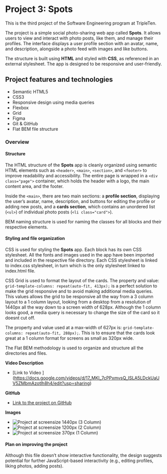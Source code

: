 # Project 3: Spots

This is the third project of the Software Engineering program at TripleTen.

The project is a simple social photo-sharing web app called **Spots**. It allows users to view and interact with photo posts, like them, and manage their profiles. The interface displays a user profile section with an avatar, name, and description, alongside a photo feed with images and like buttons.

The structure is built using **HTML** and styled with **CSS**, as referenced in an external stylesheet. The app is designed to be responsive and user-friendly.

## Project features and technologies

- Semantic HTML5
- CSS3
- Responsive design using media queries
- Flexbox
- Grid
- Figma
- Git & GitHub
- Flat BEM file structure

### Overview

#### Structure

The HTML structure of the **Spots** app is cleanly organized using semantic HTML elements such as `<header>`, `<main>`, `<section>`, and `<footer>` to improve readability and accessibility. The entire page is wrapped in a `<div class="page">` container, which holds the header with a logo, the main content area, and the footer.

Inside the `<main>`, there are two main sections: a **profile section**, displaying the user’s avatar, name, description, and buttons for editing the profile or adding new posts, and a **cards section**, which contains an unordered list (`<ul>`) of individual photo posts (`<li class="card">`).

BEM naming structure is used for naming the classes for all blocks and their respective elements.

#### Styling and file organization

CSS is used for styling the **Spots** app. Each block has its own CSS stylesheet. All the fonts and images used in the app have been imported and included in the respective file directory. Each CSS stylesheet is linked to index.css stylesheet, in turn which is the only stylesheet linked to index.html file.

CSS Grid is used to format the layout of the cards. The property and value: `grid-template-columns: repeat(auto-fit, 413px);` is a perfect solution to make the grid responsive and to avoid making additional media queries. This values allows the grid to be responsive all the way from a 3 column layout to a 1 column layout, looking from a desktop from a resolution of 1440px all the way down to a screen width of 628px. Although the 1 column looks good, a media query is necessary to change the size of the card so it doesnt cut off.

The property and value used at a max-width of 627px is: `grid-template-columns: repeat(auto-fit, 288px);`. This is to ensure that the cards look great at a 1 column format for screens as small as 320px wide.

The Flat BEM methodology is used to organize and structure all the directories and files.

**Video Description**

- [Link to Video ] (https://docs.google.com/videos/d/17_MKI_7cPPxmvsQ_ISLA5LDckUaUV5ZMbmAzotlh8h4/edit?usp=sharing)

**GitHub**

- [Link to the project on GitHub](https://thegrindnet.github.io/se_project_spots/)

**Images**

- ![Project at screensize 1440px (3 Column)](<Screensize at 1440px.png>)
- ![Project at screensize 1200px (2 Column)](<Screensize at 1200px.png>)
- ![Project at screensize 370px (1 Column)](<Screensize at 370px.png>)

#### Plan on improving the project

Although this file doesn’t show interactive functionality, the design suggests potential for further JavaScript-based interactivity (e.g., editing profiles, liking photos, adding posts).
